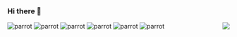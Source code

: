 ### Hi there 👋

<!--
**xjlizeyu/xjlizeyu** is a ✨ _special_ ✨ repository because its `README.md` (this file) appears on your GitHub profile.

Here are some ideas to get you started:

- 🔭 I’m currently working on ...
- 🌱 I’m currently learning ...
- 👯 I’m looking to collaborate on ...
- 🤔 I’m looking for help with ...
- 💬 Ask me about ...
- 📫 How to reach me: ...
- 😄 Pronouns: ...
- ⚡ Fun fact: ...
-->
<img align="right" src="https://github-readme-stats.vercel.app/api?username=xjlizeyu&show_icons=true&icon_color=CE1D2D&text_color=718096&bg_color=ffffff&hide_title=true" />


![parrot](https://cultofthepartyparrot.com/parrots/hd/parrot.gif)
![parrot](https://cultofthepartyparrot.com/parrots/hd/parrot.gif)
![parrot](https://cultofthepartyparrot.com/parrots/hd/parrot.gif)
![parrot](https://cultofthepartyparrot.com/parrots/hd/parrot.gif)
![parrot](https://cultofthepartyparrot.com/parrots/hd/parrot.gif)
![parrot](https://cultofthepartyparrot.com/parrots/hd/parrot.gif)
